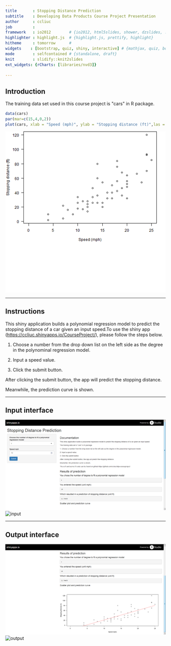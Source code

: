 ```yaml
---
title       : Stopping Distance Prediction
subtitle    : Developing Data Products Course Project Presentation
author      : ccliuc
job         : 
framework   : io2012        # {io2012, html5slides, shower, dzslides, ...}
highlighter : highlight.js  # {highlight.js, prettify, highlight}
hitheme     : tomorrow      # 
widgets    : [bootstrap, quiz, shiny, interactive] # {mathjax, quiz, bootstrap}
mode        : selfcontained # {standalone, draft}
knit        : slidify::knit2slides
ext_widgets: {rCharts: [libraries/nvd3]}

--- 
```

## Introduction
The training data set used in this course project is "cars" in R package. 

```r
data(cars)
par(mar=c(15,4,0,2))
plot(cars, xlab = "Speed (mph)", ylab = "Stopping distance (ft)",las = 1, xlim = c(0, 25))       
```

![plot of chunk unnamed-chunk-1](assets/fig/unnamed-chunk-1.png) 

---

## Instructions
This shiny application builds a polynomial regression model to predict the stopping distance of a car given an input speed.To use the shiny app (https://ccliuc.shinyapps.io/CourseProject/), please follow the steps below.

1. Choose a number from the drop down list on the left side as the degree in the polynominal regression model.

2. Input a speed value.

3. Click the submit button.

After clicking the submit button, the app will predict the stopping distance.

Meanwhile, the prediction curve is shown.

---

## Input interface
![width](assets/img/input.png)
<img src="input.png" alt="input" width="42" height="42">

---

## Output interface
![width](assets/img/output.png)
<img src="output.png" alt="output" width="42" height="42">
